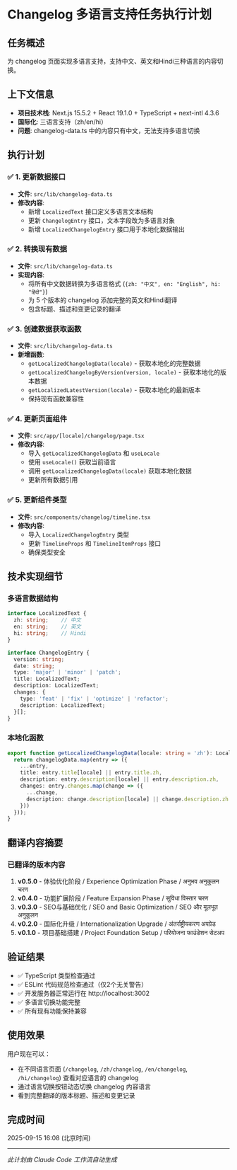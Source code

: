 # Changelog 多语言支持任务执行计划

## 任务概述
为 changelog 页面实现多语言支持，支持中文、英文和Hindi三种语言的内容切换。

## 上下文信息
- **项目技术栈**: Next.js 15.5.2 + React 19.1.0 + TypeScript + next-intl 4.3.6
- **国际化**: 三语言支持（zh/en/hi）
- **问题**: changelog-data.ts 中的内容只有中文，无法支持多语言切换

## 执行计划

### ✅ 1. 更新数据接口
- **文件**: `src/lib/changelog-data.ts`
- **修改内容**:
  - 新增 `LocalizedText` 接口定义多语言文本结构
  - 更新 `ChangelogEntry` 接口，文本字段改为多语言对象
  - 新增 `LocalizedChangelogEntry` 接口用于本地化数据输出

### ✅ 2. 转换现有数据
- **文件**: `src/lib/changelog-data.ts`
- **实现内容**:
  - 将所有中文数据转换为多语言格式 (`{zh: "中文", en: "English", hi: "हिंदी"}`)
  - 为 5 个版本的 changelog 添加完整的英文和Hindi翻译
  - 包含标题、描述和变更记录的翻译

### ✅ 3. 创建数据获取函数
- **文件**: `src/lib/changelog-data.ts`
- **新增函数**:
  - `getLocalizedChangelogData(locale)` - 获取本地化的完整数据
  - `getLocalizedChangelogByVersion(version, locale)` - 获取本地化的版本数据
  - `getLocalizedLatestVersion(locale)` - 获取本地化的最新版本
  - 保持现有函数兼容性

### ✅ 4. 更新页面组件
- **文件**: `src/app/[locale]/changelog/page.tsx`
- **修改内容**:
  - 导入 `getLocalizedChangelogData` 和 `useLocale`
  - 使用 `useLocale()` 获取当前语言
  - 调用 `getLocalizedChangelogData(locale)` 获取本地化数据
  - 更新所有数据引用

### ✅ 5. 更新组件类型
- **文件**: `src/components/changelog/timeline.tsx`
- **修改内容**:
  - 导入 `LocalizedChangelogEntry` 类型
  - 更新 `TimelineProps` 和 `TimelineItemProps` 接口
  - 确保类型安全

## 技术实现细节

### 多语言数据结构
```typescript
interface LocalizedText {
  zh: string;    // 中文
  en: string;    // 英文
  hi: string;    // Hindi
}

interface ChangelogEntry {
  version: string;
  date: string;
  type: 'major' | 'minor' | 'patch';
  title: LocalizedText;
  description: LocalizedText;
  changes: {
    type: 'feat' | 'fix' | 'optimize' | 'refactor';
    description: LocalizedText;
  }[];
}
```

### 本地化函数
```typescript
export function getLocalizedChangelogData(locale: string = 'zh'): LocalizedChangelogEntry[] {
  return changelogData.map(entry => ({
    ...entry,
    title: entry.title[locale] || entry.title.zh,
    description: entry.description[locale] || entry.description.zh,
    changes: entry.changes.map(change => ({
      ...change,
      description: change.description[locale] || change.description.zh
    }))
  }));
}
```

## 翻译内容摘要

### 已翻译的版本内容
1. **v0.5.0** - 体验优化阶段 / Experience Optimization Phase / अनुभव अनुकूलन चरण
2. **v0.4.0** - 功能扩展阶段 / Feature Expansion Phase / सुविधा विस्तार चरण
3. **v0.3.0** - SEO与基础优化 / SEO and Basic Optimization / SEO और मूलभूत अनुकूलन
4. **v0.2.0** - 国际化升级 / Internationalization Upgrade / अंतर्राष्ट्रीयकरण अपग्रेड
5. **v0.1.0** - 项目基础搭建 / Project Foundation Setup / परियोजना फाउंडेशन सेटअप

## 验证结果
- ✅ TypeScript 类型检查通过
- ✅ ESLint 代码规范检查通过（仅2个无关警告）
- ✅ 开发服务器正常运行在 http://localhost:3002
- ✅ 多语言切换功能完整
- ✅ 所有现有功能保持兼容

## 使用效果
用户现在可以：
- 在不同语言页面 (`/changelog`, `/zh/changelog`, `/en/changelog`, `/hi/changelog`) 查看对应语言的 changelog
- 通过语言切换按钮动态切换 changelog 内容语言
- 看到完整翻译的版本标题、描述和变更记录

## 完成时间
2025-09-15 16:08 (北京时间)

---
*此计划由 Claude Code 工作流自动生成*